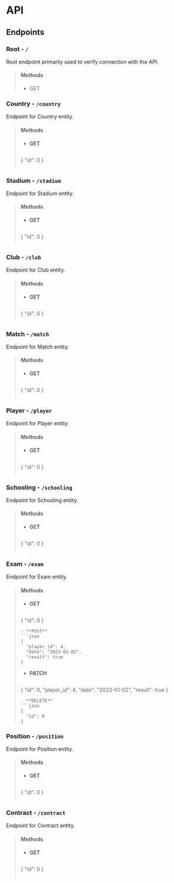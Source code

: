 # API

## Endpoints
### Root - ```/```
Root endpoint primarily used to verify connection with the API.
> #### Methods
> - GET
### Country - ```/country```
Endpoint for Country entity.
> #### Methods
> - **GET**
>   ```json 
>  {
>     "id": 0
>  }
>   ```
### Stadium - ```/stadium```
Endpoint for Stadium entity.
> #### Methods
> - **GET**
>   ```json 
>  {
>     "id": 0
>  }
>   ```
### Club - ```/club```
Endpoint for Club entity.
> #### Methods
> - **GET**
>   ```json 
>  {
>     "id": 0
>  }
>   ```
### Match - ```/match```
Endpoint for Match entity.
> #### Methods
> - **GET**
>   ```json 
>  {
>     "id": 0
>  }
>   ```
### Player - ```/player```
Endpoint for Player entity.
> #### Methods
> - **GET**
>   ```json 
>  {
>     "id": 0
>  }
>   ```
### Schooling - ```/schooling```
Endpoint for Schooling entity.
> #### Methods
> - **GET**
>   ```json 
>  {
>     "id": 0
>  }
>   ```
### Exam - ```/exam```
Endpoint for Exam entity.
>#### Methods
> - **GET**
>   ```json 
>  {
>     "id": 0
>  }
>   ```
> - **POST**
>   ```json 
>  {
>     "player_id": 4,
>     "date": "2023-01-02",
>     "result": true
>  }
>   ```
> - **PATCH**
>   ```json 
>  {
>     "id": 0,
>     "player_id": 4,
>     "date": "2023-01-02",
>     "result": true
>  }
>   ```
> - **DELETE**
>   ```json 
>  {
>     "id": 0
>  }
>   ```
### Position - ```/position```
Endpoint for Position entity.
> #### Methods
> - **GET**
>   ```json 
>  {
>     "id": 0
>  }
>   ```
### Contract - ```/contract```
Endpoint for Contract entity.
> #### Methods
> - **GET**
>   ```json 
>  {
>     "id": 0
>  }
>   ```
